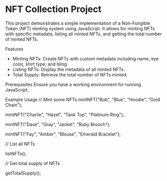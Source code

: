 # NFT Collection Project

This project demonstrates a simple implementation of a Non-Fungible Token (NFT) minting system using JavaScript. It allows for minting NFTs with specific metadata, listing all minted NFTs, and getting the total number of minted NFTs.

Features
- Minting NFTs: Create NFTs with custom metadata including name, eye color, shirt type, and bling.
- Listing NFTs: Display the metadata of all minted NFTs.
- Total Supply: Retrieve the total number of NFTs minted.

Prerequisites
Ensure you have a working environment for running JavaScript.

Example Usage
// Mint some NFTs
mintNFT("Bob", "Blue", "Hoodie", "Gold Chain");

mintNFT("Charlie", "Hazel", "Tank Top", "Platinum Ring");

mintNFT("Dave", "Gray", "Jacket", "Ruby Brooch");

mintNFT("Fay", "Amber", "Blouse", "Emerald Bracelet");


// List all NFTs

listNFTs();


// Get total supply of NFTs

getTotalSupply();

